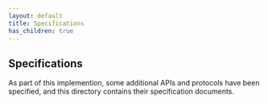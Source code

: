 ```yaml
---
layout: default
title: Specifications
has_children: true
---
```


## Specifications

As part of this implemention, some additional APIs and protocols have been specified, and this directory contains their specification documents.
